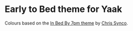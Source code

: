 # Early to Bed theme for Yaak

Colours based on the [In Bed By 7pm theme](https://plugins.jetbrains.com/plugin/26890-in-bed-by-7pm-theme) by [Chris Synco](https://plugins.jetbrains.com/vendor/baba51e3-e364-4566-b0af-75bb8815cfe3).
